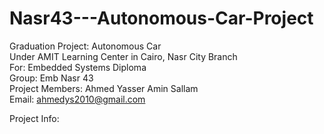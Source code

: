 # Nasr43---Autonomous-Car-Project
Graduation Project: Autonomous Car  
Under AMIT Learning Center in Cairo, Nasr City Branch  
For: Embedded Systems Diploma  
Group: Emb Nasr 43  
Project Members: Ahmed Yasser Amin Sallam  
Email: ahmedys2010@gmail.com  

Project Info: 
